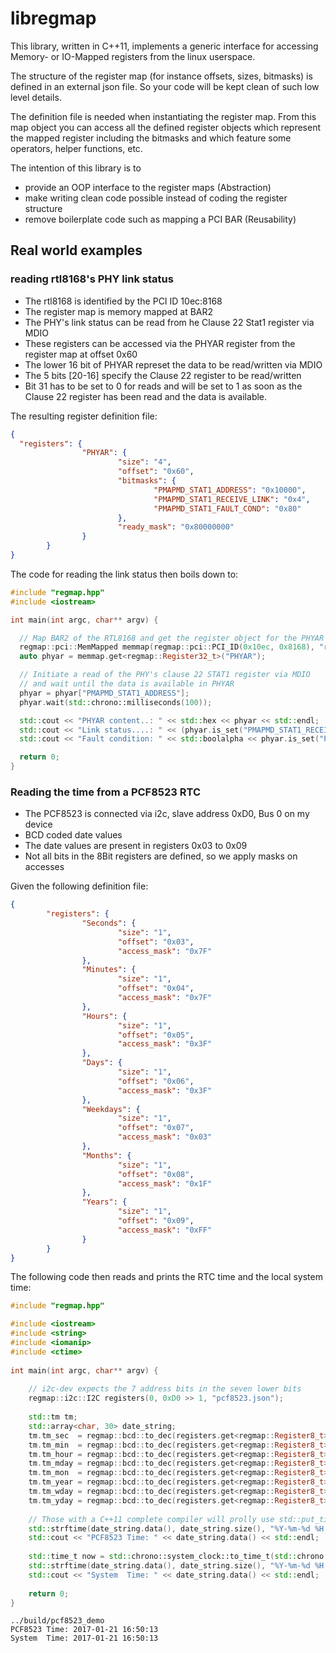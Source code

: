 # libregmap

This library, written in C++11, implements a generic interface for accessing Memory- or IO-Mapped registers from the linux userspace.

The structure of the register map (for instance offsets, sizes, bitmasks) is defined in an external json file. So your code will be kept clean of such low level details.

The definition file is needed when instantiating the register map. From this map object you can access all the defined register objects which represent the mapped register including the bitmasks and which feature some operators, helper functions, etc.

The intention of this library is to
* provide an OOP interface to the register maps (Abstraction)
* make writing clean code possible instead of coding the register structure
* remove boilerplate code such as mapping a PCI BAR (Reusability)

## Real world examples

### reading rtl8168's PHY link status
* The rtl8168 is identified by the PCI ID 10ec:8168
* The register map is memory mapped at BAR2
* The PHY's link status can be read from he Clause 22 Stat1 register via MDIO
* These registers can be accessed via the PHYAR register from the register map at offset 0x60
* The lower 16 bit of PHYAR represet the data to be read/written via MDIO
* The 5 bits [20-16] specify the Clause 22 register to be read/written
* Bit 31 has to be set to 0 for reads and will be set to 1 as soon as the Clause 22 register has been read and the data is available.

The resulting register definition file:
``` json
{
  "registers": {
                "PHYAR": {
                        "size": "4",
                        "offset": "0x60",
                        "bitmasks": {
                                "PMAPMD_STAT1_ADDRESS": "0x10000",
                                "PMAPMD_STAT1_RECEIVE_LINK": "0x4",
                                "PMAPMD_STAT1_FAULT_COND": "0x80"
                        },
                        "ready_mask": "0x80000000"
                }
        }
}
```
The code for reading the link status then boils down to:
``` c++
#include "regmap.hpp"
#include <iostream>

int main(int argc, char** argv) {

  // Map BAR2 of the RTL8168 and get the register object for the PHYAR register
  regmap::pci::MemMapped memmap(regmap::pci::PCI_ID(0x10ec, 0x8168), "rtl8168.json", regmap::pci::BAR2);
  auto phyar = memmap.get<regmap::Register32_t>("PHYAR");

  // Initiate a read of the PHY's clause 22 STAT1 register via MDIO
  // and wait until the data is available in PHYAR
  phyar = phyar["PMAPMD_STAT1_ADDRESS"];
  phyar.wait(std::chrono::milliseconds(100));

  std::cout << "PHYAR content..: " << std::hex << phyar << std::endl;
  std::cout << "Link status....: " << (phyar.is_set("PMAPMD_STAT1_RECEIVE_LINK") ? "UP" : "DOWN") << std::endl;
  std::cout << "Fault condition: " << std::boolalpha << phyar.is_set("PMAPMD_STAT1_FAULT_COND")  << std::endl;

  return 0;
}
```

### Reading the time from a PCF8523 RTC
* The PCF8523 is connected via i2c, slave address 0xD0, Bus 0 on my device
* BCD coded date values
* The date values are present in registers 0x03 to 0x09
* Not all bits in the 8Bit registers are defined, so we apply masks on accesses

Given the following definition file:
``` json
{
        "registers": {
                "Seconds": {
                        "size": "1",
                        "offset": "0x03",
                        "access_mask": "0x7F"
                },
                "Minutes": {
                        "size": "1",
                        "offset": "0x04",
                        "access_mask": "0x7F"
                },
                "Hours": {
                        "size": "1",
                        "offset": "0x05",
                        "access_mask": "0x3F"
                },
                "Days": {
                        "size": "1",
                        "offset": "0x06",
                        "access_mask": "0x3F"
                },
                "Weekdays": {
                        "size": "1",
                        "offset": "0x07",
                        "access_mask": "0x03"
                },
                "Months": {
                        "size": "1",
                        "offset": "0x08",
                        "access_mask": "0x1F"
                },
                "Years": {
                        "size": "1",
                        "offset": "0x09",
                        "access_mask": "0xFF"
                }
        }
}
```

The following code then reads and prints the RTC time and the local system time:
``` c++
#include "regmap.hpp"

#include <iostream>
#include <string>
#include <iomanip>
#include <ctime>
	
int main(int argc, char** argv) {
	
	// i2c-dev expects the 7 address bits in the seven lower bits
	regmap::i2c::I2C registers(0, 0xD0 >> 1, "pcf8523.json");
	
	std::tm tm;
	std::array<char, 30> date_string;
	tm.tm_sec  = regmap::bcd::to_dec(registers.get<regmap::Register8_t>("Seconds"));
	tm.tm_min  = regmap::bcd::to_dec(registers.get<regmap::Register8_t>("Minutes"));
	tm.tm_hour = regmap::bcd::to_dec(registers.get<regmap::Register8_t>("Hours"));
	tm.tm_mday = regmap::bcd::to_dec(registers.get<regmap::Register8_t>("Days"));
	tm.tm_mon  = regmap::bcd::to_dec(registers.get<regmap::Register8_t>("Months")) - 1;
	tm.tm_year = regmap::bcd::to_dec(registers.get<regmap::Register8_t>("Years")) + 100;
	tm.tm_wday = regmap::bcd::to_dec(registers.get<regmap::Register8_t>("Weekdays"));
	tm.tm_yday = regmap::bcd::to_dec(registers.get<regmap::Register8_t>("Seconds"));
	
	// Those with a C++11 complete compiler will prolly use std::put_time
	std::strftime(date_string.data(), date_string.size(), "%Y-%m-%d %H:%M:%S", &tm);
	std::cout << "PCF8523 Time: " << date_string.data() << std::endl;
	
	std::time_t now = std::chrono::system_clock::to_time_t(std::chrono::system_clock::now());
	std::strftime(date_string.data(), date_string.size(), "%Y-%m-%d %H:%M:%S", std::localtime(&now));
	std::cout << "System  Time: " << date_string.data() << std::endl;
 
	return 0;
}
```
```
../build/pcf8523_demo
PCF8523 Time: 2017-01-21 16:50:13
System  Time: 2017-01-21 16:50:13
```

